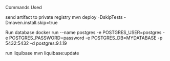 Commands Used

send artifact to private registry
mvn deploy -DskipTests -Dmaven.install.skip=true

Run database
docker run --name postgres -e POSTGRES_USER=postgres -e POSTGRES_PASSWORD=password -e POSTGRES_DB=MYDATABASE -p 5432:5432 -d postgres:9.1.19

run liquibase
mvn liquibase:update
